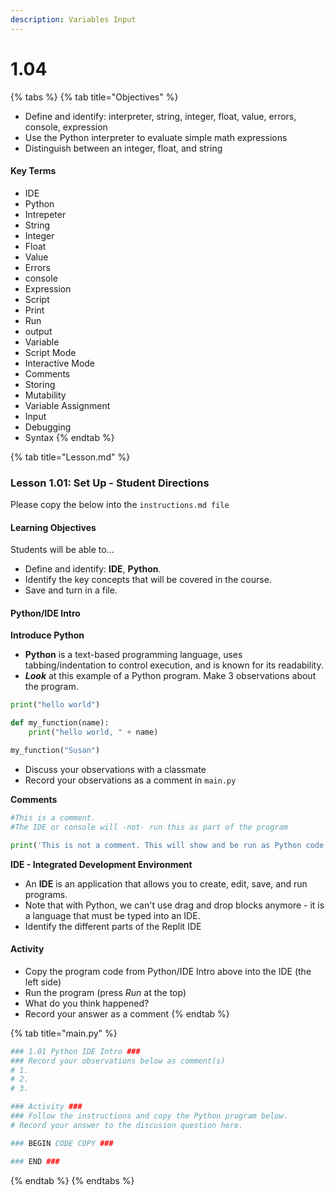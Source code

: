 ```yaml
---
description: Variables Input
---
```


# 1.04



{% tabs %}
{% tab title="Objectives" %}
* Define and identify: interpreter, string, integer, float, value, errors, console, expression
* Use the Python interpreter to evaluate simple math expressions
* Distinguish between an integer, float, and string

#### Key Terms

* IDE
* Python
* Intrepeter
* String
* Integer
* Float
* Value
* Errors
* console
* Expression
* Script
* Print
* Run
* output
* Variable
* Script Mode
* Interactive Mode
* Comments
* Storing
* Mutability
* Variable Assignment
* Input
* Debugging
* Syntax
{% endtab %}

{% tab title="Lesson.md" %}
### Lesson 1.01: Set Up - Student Directions

Please copy the below into the `instructions.md file`

#### Learning Objectives

Students will be able to...

* Define and identify: **IDE**, **Python**.
* Identify the key concepts that will be covered in the course.
* Save and turn in a file.

#### Python/IDE Intro

**Introduce Python**

* **Python** is a text-based programming language, uses tabbing/indentation to control execution, and is known for its readability.
* _**Look**_ at this example of a Python program. Make 3 observations about the program.

```python
print("hello world")

def my_function(name):
    print("hello world, " + name)

my_function("Susan")
```

* Discuss your observations with a classmate
* Record your observations as a comment in `main.py`

**Comments**

```python
#This is a comment.
#The IDE or console will -not- run this as part of the program

print('This is not a comment. This will show and be run as Python code.')
```

**IDE - Integrated Development Environment**

* An **IDE** is an application that allows you to create, edit, save, and run programs.
* Note that with Python, we can't use drag and drop blocks anymore - it is a language that must be typed into an IDE.
* Identify the different parts of the Replit IDE

#### Activity

* Copy the program code from Python/IDE Intro above into the IDE (the left side)
* Run the program (press _Run_ at the top)
* What do you think happened?
* Record your answer as a comment
{% endtab %}

{% tab title="main.py" %}
```python
### 1.01 Python IDE Intro ###
### Record your observations below as comment(s)
# 1.
# 2.
# 3. 

### Activity ###
### Follow the instructions and copy the Python program below. 
# Record your answer to the discusion question here.

### BEGIN CODE COPY ###

### END ###
```
{% endtab %}
{% endtabs %}
